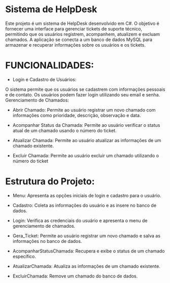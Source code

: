 # Sistema de HelpDesk

Este projeto é um sistema de HelpDesk desenvolvido em C#. O objetivo é fornecer uma interface para gerenciar tickets de suporte técnico, permitindo que os usuários registrem, acompanhem, atualizem e excluam chamados. A aplicação se conecta a um banco de dados MySQL para armazenar e recuperar informações sobre os usuários e os tickets.

# FUNCIONALIDADES:
- Login e Cadastro de Usuários:

O sistema permite que os usuários se cadastrem com informações pessoais e de contato.
Os usuários podem fazer login utilizando seu email e senha.
Gerenciamento de Chamados:

- Abrir Chamado: Permite ao usuário registrar um novo chamado com informações como prioridade, descrição, observação e data.

- Acompanhar Status da Chamada: Permite ao usuário verificar o status atual de um chamado usando o número do ticket.

- Atualizar Chamada: Permite ao usuário atualizar as informações de um chamado existente.

- Excluir Chamada: Permite ao usuário excluir um chamado utilizando o número do ticket

# Estrutura do Projeto:

- Menu: Apresenta as opções iniciais de login e cadastro para o usuário.

- Cadastro: Coleta as informações do usuário e as insere no banco de dados.

- Login: Verifica as credenciais do usuário e apresenta o menu de gerenciamento de chamados.

- Gera_Ticket: Permite ao usuário registrar um novo chamado e salva as informações no banco de dados.

- AcompanharStatusChamada: Recupera e exibe o status de um chamado específico.

- AtualizarChamada: Atualiza as informações de um chamado existente.

- ExcluirChamada: Remove um chamado do banco de dados.
